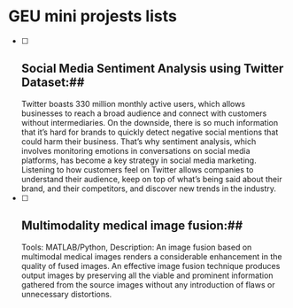 # GEU mini projests lists
- [ ] ## Social Media Sentiment Analysis using Twitter Dataset:##<br>
  Twitter boasts 330 million monthly active users, which allows businesses to reach a broad audience and connect with customers without intermediaries. On the downside, there is so much information that it’s hard for brands to quickly detect negative social mentions that could harm their business.
That’s why sentiment analysis, which involves monitoring emotions in conversations on social media platforms, has become a key strategy in social media marketing.
Listening to how customers feel on Twitter allows companies to understand their audience, keep on top of what’s being said about their brand, and their competitors, and discover new trends in the industry.
- [ ] ## Multimodality medical image fusion:##<br>
  Tools: MATLAB/Python, Description: An image fusion based on multimodal medical images renders a considerable enhancement in the quality of fused images. An effective image fusion technique produces output images by preserving all the viable and prominent information gathered from the source images without any introduction of flaws or unnecessary distortions.
